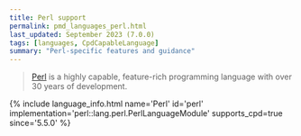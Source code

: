 ```yaml
---
title: Perl support
permalink: pmd_languages_perl.html
last_updated: September 2023 (7.0.0)
tags: [languages, CpdCapableLanguage]
summary: "Perl-specific features and guidance"
---
```


> [Perl](https://www.perl.org/) is a highly capable, feature-rich programming language with over 30 years of development.

{% include language_info.html name='Perl' id='perl' implementation='perl::lang.perl.PerlLanguageModule' supports_cpd=true since='5.5.0' %}
